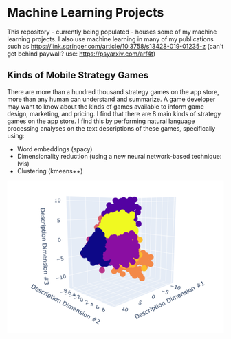 # Machine Learning Projects

This repository - currently being populated - houses some of my machine learning projects. I also use machine learning in many of my publications such as https://link.springer.com/article/10.3758/s13428-019-01235-z (can't get behind paywall? use: https://psyarxiv.com/arf4t)

## Kinds of Mobile Strategy Games

There are more than a hundred thousand strategy games on the app store, more than any human can understand and summarize. A game developer may want to know about the kinds of games available to inform game design, marketing, and pricing. I find that there are 8 main kinds of strategy games on the app store. I find this by performing natural language processing analyses on the text descriptions of these games, specifically using: 

* Word embeddings (spacy)
* Dimensionality reduction (using a new neural network-based technique: Ivis) 
* Clustering (kmeans++)

![alt_text](https://raw.githubusercontent.com/rthorst/Machine_Learning/master/mobile_games/clusters.png)
